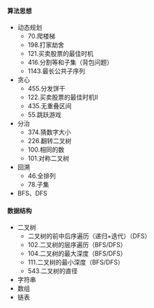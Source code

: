 #### 算法思想

- 动态规划
  - 70.爬楼梯
  - 198.打家劫舍
  - 121.买卖股票的最佳时机
  - 416.分割等和子集（背包问题）
  - 1143.最长公共子序列
- 贪心
  - 455.分发饼干
  - 122.买卖股票的最佳时机II
  - 435.无重叠区间
  - 55.跳跃游戏
- 分治
  - 374.猜数字大小
  - 226.翻转二叉树
  - 100.相同的数
  - 101.对称二叉树
- 回溯
  - 46.全排列
  - 78.子集
- BFS、DFS

#### 数据结构

- 二叉树
  - 二叉树的前中后序遍历（递归+迭代）（DFS）
  - 102.二叉树的层序遍历（BFS/DFS）
  - 104.二叉树的最大深度（BFS/DFS）
  - 111.二叉树的最小深度（BFS/DFS）
  - 543.二叉树的直径
- 字符串
- 数组
- 链表

